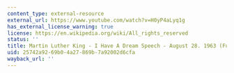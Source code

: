 ```yaml
---
content_type: external-resource
external_url: https://www.youtube.com/watch?v=H0yP4aLyq1g
has_external_license_warning: true
license: https://en.wikipedia.org/wiki/All_rights_reserved
status: ''
title: Martin Luther King - I Have A Dream Speech - August 28. 1963 (Full Speech)
uid: 25742a92-69b0-4a27-869b-7a92002d6cfa
wayback_url: ''
---
```

